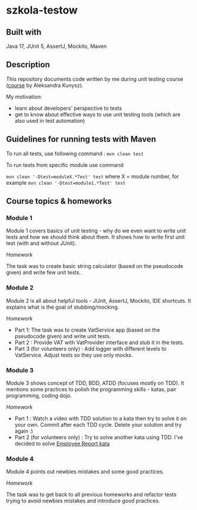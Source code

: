 # szkola-testow

## Built with
Java 17, JUnit 5, AssertJ, Mockito, Maven


## Description

This repository documents code written by me during unit testing course ([course](https://szkolatestow.online/) by Aleksandra Kunysz). 

My motivation:
* learn about developers' perspective to tests
* get to know about effective ways to use unit testing tools (which are also used in test automation)

## Guidelines for running tests with Maven
To run all tests, use following command :
`mvn clean test`

To run tests from specific module use command

`mvn clean '-Dtest=moduleX.*Test' test` where X = module number, for example `mvn clean '-Dtest=module1.*Test' test`

## Course topics & homeworks
### Module 1
Module 1 covers basics of unit testing - why do we even want to write unit tests and how we should think about them. It shows how to write first unit test (with and without JUnit).

*Homework* 

The task was to create basic string calculator (based on the pseudocode given) and write few unit tests. 


### Module 2
Module 2 is all about helpful tools - JUnit, AssertJ, Mockito, IDE shortcuts. It explains what is the goal of stubbing/mocking.

*Homework*
- Part 1: The task was to create VatService app (based on the pseudocode given) and write unit tests. 
- Part 2 : Provide VAT with VatProvider interface and stub it in the tests. 
- Part 3 (for volunteers only) : Add logger with different levels to VatService. Adjust tests so they use only mocks. 


### Module 3
Module 3 shows concept of TDD, BDD, ATDD (focuses mostly on TDD). It mentions some practices to polish the programming skills - katas, pair programming, coding dojo.

*Homework*
- Part 1 : Watch a video with TDD solution to a kata then try to solve it on your own. Commit after each TDD cycle. Delete your solution and try again :) 
- Part 2 (for volunteers only) : Try to solve another kata using TDD. I've decided to solve [Employee Report kata](https://codingdojo.org/kata/Employee-Report/)


### Module 4
Module 4 points out newbies mistakes and some good practices.

*Homework*

The task was to get back to all previous homeworks and refactor tests trying to avoid newbies mistakes and introduce good practices.
